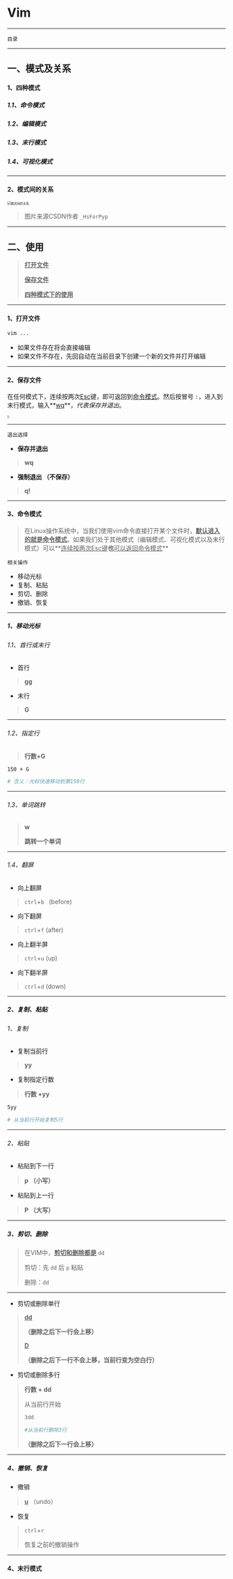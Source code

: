 # Vim

---

`目录`

---

## 一、模式及关系

#### 1、四种模式

##### 1.1、命令模式 

##### 1.2、编辑模式

##### 1.3、末行模式

##### 1.4、可视化模式

---

#### 2、模式间的关系

<img src="https://pic.imgdb.cn/item/63117e8616f2c2beb1d01d6f.jpg" alt="模式间的关系" style="zoom: 50%;" />

> 图片来源CSDN作者 `_HsForPyp`

---



## 二、使用

> <u>**打开文件**</u>
>
> <u>**保存文件**</u>
>
> <u>**四种模式下的使用**</u>

---

#### 1、打开文件

```bash
vim ...
```

- 如果文件存在将会直接编辑
- 如果文件不存在，先回自动在当前目录下创建一个新的文件并打开编辑

---

#### 2、保存文件

在任何模式下，连续按两次<u>Esc</u>键，即可返回到<u>命令模式</u>。然后按冒号 `:`，进入到末行模式，输入**<u>wq</u>**，*代表保存并退出*。

<img src="https://pic.imgdb.cn/item/63118aef16f2c2beb1d77f65.png" style="zoom: 33%;" />

---

`退出选择`

- **保存并退出**

> **wq**

- **强制退出 （不保存）**

> **q!**

---

#### 3、命令模式

> 在Linux操作系统中，当我们使用vim命令直接打开某个文件时，**<u>默认进入的就是命令模式</u>**。如果我们处于其他模式（编辑模式、可视化模式以及末行模式）可以**<u>连续按两次Esc键</u>**也**<u>可以返回命令模式</u>**

`相关操作`

- 移动光标
- 复制、粘贴
- 剪切、删除
- 撤销、恢复

---

##### 1、移动光标

###### 1.1、首行或末行

- 首行

> **gg**

- 末行

> **G**

---

###### 1.2、指定行

> **行数+G**

```bash
150 + G

# 含义：光标快速移动到第150行
```

---

###### 1.3、单词跳转

> **w**
>
> **跳转一个单词**

---

###### 1.4、翻屏

- 向上翻屏

> `ctrl`+`b ` (before)

- 向下翻屏

> `ctrl`+`f` (after)

- 向上翻半屏

> `ctrl`+`u` (up)

- 向下翻半屏

> `ctrl`+`d` (down)

---



##### 2、复制、粘贴

###### 1、复制

- 复制当前行

> **yy**

- 复制指定行数

> **行数 +yy**

```bash
5yy

# 从当前行开始复制5行
```

---

###### 2、粘贴

- 粘贴到下一行

> **p （小写）**

- 粘贴到上一行

> **P （大写）**

---



##### 3、剪切、删除

> 在VIM中，**<u>剪切和删除都是</u>** `dd`
>
> 剪切：先 `dd` 后 `p` 粘贴
>
> 删除：`dd`

---

- 剪切或删除单行

> <u>**dd**</u>
>
> **（删除之后下一行会上移）**
>
> **<u>D</u>**
>
> **（删除之后下一行不会上移，当前行变为空白行）**

- 剪切或删除多行

> **行数 + dd**
>
> 从当前行开始
>
> ```bash
> 3dd
> 
> #从当前行删除3行
> ```
>
> **（删除之后下一行会上移）**

---



##### 4、撤销、恢复

- 撤销

> **<u>u</u>** （undo）

- 恢复

> `ctrl`+`r`
>
> 恢复之前的撤销操作

---



#### 4、末行模式

